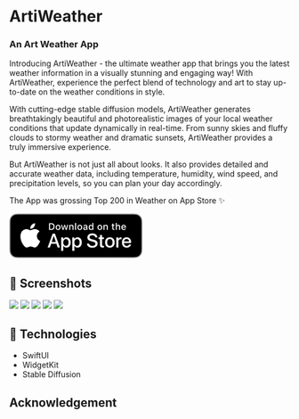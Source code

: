 
# ArtiWeather

### [](https://github.com/swiftlysingh/artiweather) An Art Weather App

Introducing ArtiWeather - the ultimate weather app that brings you the latest weather information in a visually stunning and engaging way! With ArtiWeather, experience the perfect blend of technology and art to stay up-to-date on the weather conditions in style.

With cutting-edge stable diffusion models, ArtiWeather generates breathtakingly beautiful and photorealistic images of your local weather conditions that update dynamically in real-time. From sunny skies and fluffy clouds to stormy weather and dramatic sunsets, ArtiWeather provides a truly immersive experience.

But ArtiWeather is not just all about looks. It also provides detailed and accurate weather data, including temperature, humidity, wind speed, and precipitation levels, so you can plan your day accordingly. 

The App was grossing Top 200 in Weather on App Store ✨ 


[<img src="Download_on_the_App_Store_Badge_US-UK_RGB_blk_092917.svg">](https://apps.apple.com/us/app/artiweather/id6446815662)

## 📸 Screenshots

<span>
  
   <img src="https://github.com/swiftlysingh/ArtiWeather/assets/47032662/2b39cebe-d38f-4fa4-a888-aa80837e30d2" width="17%"/> 
   <img src="https://github.com/swiftlysingh/ArtiWeather/assets/47032662/35f895f9-8a73-41b0-8d15-c3463db73998" width="17%"/> 
  <img src="https://github.com/swiftlysingh/ArtiWeather/assets/47032662/ccdad6d8-bff3-4539-8498-59839bb72a9e" width="17%"/>
   <img src="https://github.com/swiftlysingh/ArtiWeather/assets/47032662/580b8c2d-d35b-4f6e-866b-2d1e908c0ae5" width="17%"/>
  <img src="https://github.com/swiftlysingh/ArtiWeather/assets/47032662/ddd1a2db-0775-49a8-ab47-7a30b7b19f64" width="17%"/> 

</span>

## 👾 Technologies
* SwiftUI
* WidgetKit
* Stable Diffusion

## Acknowledgement
